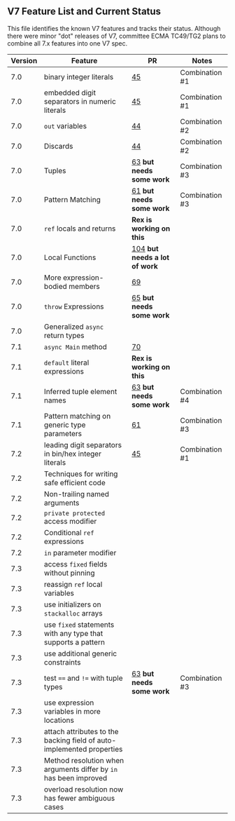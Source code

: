 ## V7 Feature List and Current Status

This file identifies the known V7 features and tracks their status. Although there were minor "dot" releases of V7, committee ECMA TC49/TG2 plans to combine all 7.x features into one V7 spec.

Version | Feature | PR | Notes
------- | ------- | -- | ------
7.0 | binary integer literals | [45](https://github.com/ECMA-TC49-TG2/csharpstandard/pull/45) | Combination #1
7.0 | embedded digit separators in numeric literals | [45](https://github.com/ECMA-TC49-TG2/csharpstandard/pull/45) | Combination #1
7.0 | `out` variables | [44](https://github.com/ECMA-TC49-TG2/csharpstandard/pull/44) | Combination #2
7.0 | Discards | [44](https://github.com/ECMA-TC49-TG2/csharpstandard/pull/44) | Combination #2
7.0 | Tuples | [63](https://github.com/ECMA-TC49-TG2/csharpstandard/pull/63) **but needs some work** | Combination #3
7.0 | Pattern Matching | [61](https://github.com/ECMA-TC49-TG2/csharpstandard/pull/61) **but needs some work** | Combination #3
7.0 | `ref` locals and returns | **Rex is working on this** | 
7.0 | Local Functions | [104](https://github.com/ECMA-TC49-TG2/csharpstandard/pull/104) **but needs a lot of work** | 
7.0 | More expression-bodied members | [69](https://github.com/ECMA-TC49-TG2/csharpstandard/pull/69) | 
7.0 | `throw` Expressions | [65](https://github.com/ECMA-TC49-TG2/csharpstandard/pull/65) **but needs some work** | 
7.0 | Generalized `async` return types | |
7.1 | `async Main` method | [70](https://github.com/ECMA-TC49-TG2/csharpstandard/pull/70) | 
7.1 | `default` literal expressions | **Rex is working on this** | 
7.1 | Inferred tuple element names | [63](https://github.com/ECMA-TC49-TG2/csharpstandard/pull/63) **but needs some work** | Combination #4
7.1 | Pattern matching on generic type parameters | [61](https://github.com/ECMA-TC49-TG2/csharpstandard/pull/61) | Combination #3
7.2 | leading digit separators in bin/hex integer literals | [45](https://github.com/ECMA-TC49-TG2/csharpstandard/pull/45) | Combination #1
7.2 | Techniques for writing safe efficient code | | 
7.2 | Non-trailing named arguments | | 
7.2 | `private protected` access modifier | | 
7.2 | Conditional `ref` expressions | | 
7.2 | `in` parameter modifier | |
7.3 | access `fixed` fields without pinning | | 
7.3 | reassign `ref` local variables | | 
7.3 | use initializers on `stackalloc` arrays | | 
7.3 | use `fixed` statements with any type that supports a pattern | | 
7.3 | use additional generic constraints | | 
7.3 | test `==` and `!=` with tuple types | [63](https://github.com/ECMA-TC49-TG2/csharpstandard/pull/63) **but needs some work** | Combination #3
7.3 | use expression variables in more locations | | 
7.3 | attach attributes to the backing field of auto-implemented properties | | 
7.3 | Method resolution when arguments differ by `in` has been improved | | 
7.3 | overload resolution now has fewer ambiguous cases | | 
